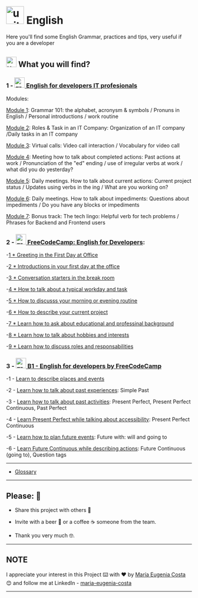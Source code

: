 # <img width="48" height="48" src="https://img.icons8.com/emoji/48/united-kingdom-emoji.png" alt="united-kingdom-emoji"/> English

Here you'll find some English Grammar, practices and tips, very useful if you are a developer

## <img width="28" height="28" src="https://img.icons8.com/emoji/28/united-kingdom-emoji.png" alt="united-kingdom-emoji"/> What you will find?

### 1 - [<img width="28" height="28" src="https://img.icons8.com/color/28/great-britain.png" alt="great britain"/>  English for developers IT profesionals](https://github.com/eugenia1984/english/tree/main/english-for-developers-it-professionals)

Modules:


[Module 1](https://github.com/eugenia1984/english/blob/main/english-for-developers-it-professionals/module01.md): Grammar 101: the alphabet, acronysm & symbols / Pronuns in English / Personal introductions / work routine

[Module 2](https://github.com/eugenia1984/english/blob/main/english-for-developers-it-professionals/module02.md): Roles & Task in an IT Company: Organization of an IT company /Daily tasks in an IT company

[Module 3](https://github.com/eugenia1984/english/blob/main/english-for-developers-it-professionals/module03.md): Virtual calls: Video call interaction / Vocabulary for video call

[Module 4](https://github.com/eugenia1984/english/blob/main/english-for-developers-it-professionals/module04.md): Meeting how to talk about completed actions: Past actions at work / Pronunciation of the "ed" ending / use of irregular verbs at work / what did you do yesterday?

[Module 5](https://github.com/eugenia1984/english/blob/main/english-for-developers-it-professionals/module05.md): Daily meetings. How to talk about current actions: Current project status / Updates using verbs in the ing / What are you working on?

[Module 6](https://github.com/eugenia1984/english/blob/main/english-for-developers-it-professionals/module06.md): Daily meetings. How to talk about impediments: Questions about impediments / Do you have any blocks or impediments

[Module 7](https://github.com/eugenia1984/english/blob/main/english-for-developers-it-professionals/module07.md): Bonus track: The tech lingo: Helpful verb for tech problems / Phrases for Backend and Frontend users



### 2 - [<img width="28" height="28" src="https://img.icons8.com/color/28/great-britain.png" alt="great britain"/>  FreeCodeCamp: English for Developers](https://github.com/eugenia1984/english/tree/main/free_code_camp_english):

-[1 * Greeting in the First Day at Office](https://github.com/eugenia1984/english/blob/main/free_code_camp_english/01_greeting_in_the_first_day_at_office.md) 

-[2 * Introductions in your first day at the office](https://github.com/eugenia1984/english/blob/main/free_code_camp_english/02_first_day_at_office.md) 

-[3 * Conversation starters in the break room](https://github.com/eugenia1984/english/blob/main/free_code_camp_english/03_conversation_started_in_the_break_room.md) 

-[4 * How to talk about a typical workday and task](https://github.com/eugenia1984/english/blob/main/free_code_camp_english/04_how_to_talk_about_a_typical_workday_and_task.md)

-[5 * How to discusss your morning or evening routine](https://github.com/eugenia1984/english/blob/main/free_code_camp_english/05_how_to_discuss_your_morning_or_evening_routine.md)

-[6 * How to describe your current project](https://github.com/eugenia1984/english/blob/main/free_code_camp_english/06-learn-how-to-describe-your-current-project.md)

-[7 * Learn how to ask about educational and professinal background](https://github.com/eugenia1984/english/blob/main/free_code_camp_english/07-learn-how-to-ask-and-sahre-about-educational-and-professional-background.md)

-[8 * Learn how to talk about hobbies and interests](https://github.com/eugenia1984/english/blob/main/free_code_camp_english/08-learn-how-to-talk-about-hobbies-and-interests.md)

-[9 * Learn how to discuss roles and responsabilities](https://github.com/eugenia1984/english/blob/main/free_code_camp_english/09-learn-how-to-discuss-roles-and-responsabilities.md)


### 3 - [<img width="28" height="28" src="https://img.icons8.com/color/28/great-britain.png" alt="great britain"/>  B1 - English for developers by FreeCodeCamp](https://github.com/eugenia1984/english/tree/main/b1-english-for-developers)

-1 - [Learn to describe places and events](https://github.com/eugenia1984/english/blob/main/b1-english-for-developers/1-learn-to-describe-places-and-events.md)

-2 - [Learn how to talk about past experiences](https://github.com/eugenia1984/english/blob/main/b1-english-for-developers/2-learn-how-to-talk-about-past-experiences.md): Simple Past

-3 - [Learn how to talk about past activities](https://github.com/eugenia1984/english/blob/main/b1-english-for-developers/3-learn-how-to-talk-about-past-activities.md): Present Perfect, Present Perfect Continuous, Past Perfect


-4 - [Learn Present Perfect while talking about accessibility](https://github.com/eugenia1984/english/blob/main/b1-english-for-developers/4-learn-present-perfect-while-talking-about-accessibility.md): Present Perfect Continuous

-5 - [Learn how to plan future events](https://github.com/eugenia1984/english/blob/main/b1-english-for-developers/5-learn-how-to-plan-future-events.md): Future with: will and going to

-6 - [Learn Future Continuous while describing actions](https://github.com/eugenia1984/english/blob/main/b1-english-for-developers/6-learn-future-continuous-while-describing-actions.md): Future Continuous (going to),  Question tags

---

- [Glossary](https://github.com/eugenia1984/english/tree/main/glossary.md)

---


## Please: 🎁


* Share this project with others 📢

* Invite with a beer 🍺 or a coffee ☕ someone from the team. 

* Thank you very much 🤓.

---


## NOTE


I appreciate your interest in this Project ⌨️ with ❤️ by [María Eugenia Costa](https://github.com/eugenia1984) 😊 and follow me at LinkedIn - [maria-eugenia-costa](https://www.linkedin.com/in/maria-eugenia-costa/)

---
